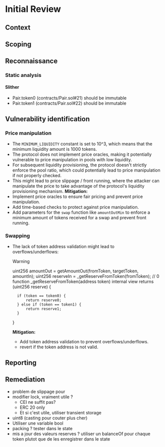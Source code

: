 # Initial Review

## Context

## Scoping

## Reconnaissance

### Static analysis

#### Slither

- Pair.token0 (contracts/Pair.sol#21) should be immutable
- Pair.token1 (contracts/Pair.sol#22) should be immutable

## Vulnerability identification

### Price manipulation

- The `MINIMUM_LIQUIDITY` constant is set to 10^3, which means that the minimum liquidity amount is 1000 tokens.
- The protocol does not implement price oracles, making it potentially vulnerable to price manipulation in pools with low liquidity.
- For subsequent liquidity provisioning, the protocol doesn't strictly enforce the pool ratio, which could potentially lead to price manipulation if not properly checked.
- This might lead to price slippage / front running, where the attacker can manipulate the price to take advantage of the protocol's liquidity provisioning mechanism.
  **Mitigation:**
- Implement price oracles to ensure fair pricing and prevent price manipulation.
- Add time-based checks to protect against price manipulation.
- Add parameters for the `swap` function like `amountOutMin` to enforce a minimum amount of tokens received for a swap and prevent front running.

### Swapping

- The lack of token address validation might lead to overflows/underflows:

  > [!WARNING]
  > uint256 amountOut = getAmountOut(fromToken, targetToken, amountIn);
  > uint256 reserveIn = \_getReserveFromToken(fromToken); // 0
  > function \_getReserveFromToken(address token) internal view returns (uint256 reserve) {

        if (token == token0) {
            return reserve0;
        } else if (token == token1) {
            return reserve1;
        }

  }

  **Mitigation:**

  - Add token address validation to prevent overflows/underflows.
  - revert if the token address is not valid.

## Reporting

## Remediation


- problem de slippage pour
- modifier lock, vraiment utile ?
  - CEI ne suffit pas?
  - ERC 20 only
  - Et si c'est utile, utiliser transient storage
- uint8 (casting pour couter plus cher)
- Utiliser une variable bool
- packing ? tester dans le state
- mis a jour des valeurs reserves ? utiliser un balanceOf pour chaque token plutot que de les enregistrer dans le state
